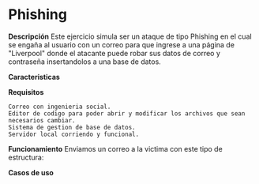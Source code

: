 # Phishing
  **Descripción**
    Este ejercicio simula ser un ataque de tipo Phishing en el cual se engaña al usuario con un correo para que ingrese a una página de "Liverpool" donde el atacante puede         robar sus datos de correo y contraseña insertandolos a una base de datos.
 
  **Caracteristicas**
    
  **Requisitos**
   
    Correo con ingenieria social.
    Editor de codigo para poder abrir y modificar los archivos que sean necesarios cambiar.
    Sistema de gestion de base de datos.
    Servidor local corriendo y funcional.
 
  **Funcionamiento**
   Enviamos un correo a la victima con este tipo de estructura:
   


  **Casos de uso**
    
